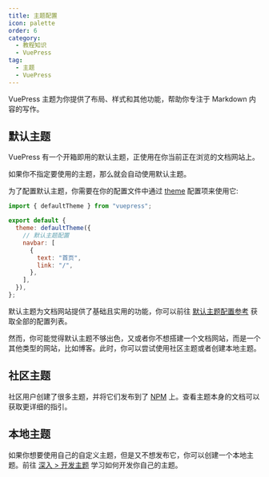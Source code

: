 ```yaml
---
title: 主题配置
icon: palette
order: 6
category:
  - 教程知识
  - VuePress
tag:
  - 主题
  - VuePress
---
```


VuePress 主题为你提供了布局、样式和其他功能，帮助你专注于 Markdown 内容的写作。

## 默认主题

VuePress 有一个开箱即用的默认主题，正使用在你当前正在浏览的文档网站上。

如果你不指定要使用的主题，那么就会自动使用默认主题。

为了配置默认主题，你需要在你的配置文件中通过 [theme](https://v2.vuepress.vuejs.org/zh/reference/config.html#theme) 配置项来使用它:

```js
import { defaultTheme } from "vuepress";

export default {
  theme: defaultTheme({
    // 默认主题配置
    navbar: [
      {
        text: "首页",
        link: "/",
      },
    ],
  }),
};
```

默认主题为文档网站提供了基础且实用的功能，你可以前往 [默认主题配置参考](https://v2.vuepress.vuejs.org/zh/reference/default-theme/config.html) 获取全部的配置列表。

然而，你可能觉得默认主题不够出色，又或者你不想搭建一个文档网站，而是一个其他类型的网站，比如博客。此时，你可以尝试使用社区主题或者创建本地主题。

## 社区主题

社区用户创建了很多主题，并将它们发布到了 [NPM](https://www.npmjs.com/search?q=keywords:vuepress-theme) 上。查看主题本身的文档可以获取更详细的指引。

## 本地主题

如果你想要使用自己的自定义主题，但是又不想发布它，你可以创建一个本地主题。前往 [深入 > 开发主题](https://v2.vuepress.vuejs.org/zh/advanced/theme.html) 学习如何开发你自己的主题。
